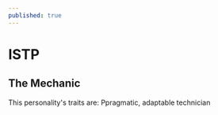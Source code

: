 ```yaml
---
published: true
---
```

# ISTP

## The Mechanic

This personality's traits are:
 Ppragmatic, adaptable technician
